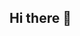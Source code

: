 ## Hi there 👋

<!--
**tbooms1512/tbooms1512** is a ✨ _special_ ✨ repository because its `README.md` (this file) appears on your GitHub profile.

Here are some ideas to get you started:

- 🔭 I’m currently working 
- ## 🌱 I’m currently learning Github
- 👯 I’m looking to collaborate on ...
- 🤔 I’m looking for help with ...
- 💬 Ask me about ...
- ## 📫 How to reach me: tbooms1512@gmail.com
- 😄 Pronouns: ...
- ⚡ Fun fact: ...
-->
